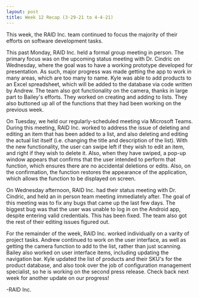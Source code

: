 ```yaml
---
layout: post
title: Week 12 Recap (3-29-21 to 4-4-21)
---
```


This week, the RAID Inc. team continued to focus the majority of their efforts on software development tasks.  

This past Monday, RAID Inc. held a formal group meeting in person. The primary focus was on the upcoming status meeting with Dr. Cindric on Wednesday, where the goal was to have a working prototype developed for presentation. As such, major progress was made getting the app to work in many areas, which are too many to name. Kyle was able to add products to an Excel spreadsheet, which will be added to the database via code written by Andrew. The team also got functionality on the camera, thanks in large part to Bailey's efforts. They worked on creating and adding to lists. They also buttoned up all of the functions that they had been working on the previous week.

On Tuesday, we held our regularly-scheduled meeting via Microsoft Teams. During this meeting, RAID Inc. worked to address the issue of deleting and editing an item that has been added to a list, and also deleting and editing the actual list itself (i.e. changing the title and description of the list). With the new functionality, the user can swipe left if they wish to edit an item, and right if they wish to delete it. Also, when they have swiped, a pop-up window appears that confirms that the user intended to perform that function, which ensures there are no accidental deletions or edits. Also, on the confirmation, the function restores the appearance of the application, which allows the function to be displayed on screen.

On Wednesday afternoon, RAID Inc. had their status meeting with Dr. Cindric, and held an in person team meeting immediately after. The goal of this meeting was to fix any bugs that came up the last few days. The biggest bug was that the user was unable to log in on the Android app, despite entering valid credentials. This has been fixed. The team also got the rest of their editing issues figured out.

For the remainder of the week, RAID Inc. worked individually on a varity of project tasks. Andrew continued to work on the user interface, as well as getting the camera function to add to the list, rather than just scanning. Bailey also worked on user interface items, including updating the navigation bar. Kyle updated the list of products and their SKU's for the product database, and also took over the job of configuration management specialist, so he is working on the second press release. Check back next week for another update on our progress!

-RAID Inc.
